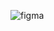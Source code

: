 ![figma](https://github.com/jakuubb/portfolioo1/assets/148329585/2b883a31-12fc-4834-b28f-fc2d9b4e00ab)
